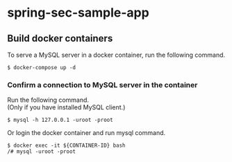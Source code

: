 # spring-sec-sample-app

## Build docker containers

To serve a MySQL server in a docker container, run the following command.
```shell script
$ docker-compose up -d
```

### Confirm a connection to MySQL server in the container

Run the following command.  
(Only if you have installed MySQL client.)
```shell script
$ mysql -h 127.0.0.1 -uroot -proot
```

Or login the docker container and run mysql command.
```shell script
$ docker exec -it ${CONTAINER-ID} bash
/# mysql -uroot -proot
```

